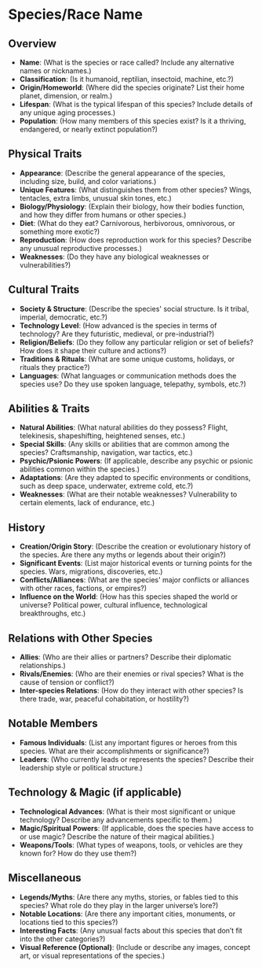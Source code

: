 # Species/Race Name

## Overview
- **Name**: (What is the species or race called? Include any alternative names or nicknames.)
- **Classification**: (Is it humanoid, reptilian, insectoid, machine, etc.?)
- **Origin/Homeworld**: (Where did the species originate? List their home planet, dimension, or realm.)
- **Lifespan**: (What is the typical lifespan of this species? Include details of any unique aging processes.)
- **Population**: (How many members of this species exist? Is it a thriving, endangered, or nearly extinct population?)

## Physical Traits
- **Appearance**: (Describe the general appearance of the species, including size, build, and color variations.)
- **Unique Features**: (What distinguishes them from other species? Wings, tentacles, extra limbs, unusual skin tones, etc.)
- **Biology/Physiology**: (Explain their biology, how their bodies function, and how they differ from humans or other species.)
- **Diet**: (What do they eat? Carnivorous, herbivorous, omnivorous, or something more exotic?)
- **Reproduction**: (How does reproduction work for this species? Describe any unusual reproductive processes.)
- **Weaknesses**: (Do they have any biological weaknesses or vulnerabilities?)

## Cultural Traits
- **Society & Structure**: (Describe the species' social structure. Is it tribal, imperial, democratic, etc.?)
- **Technology Level**: (How advanced is the species in terms of technology? Are they futuristic, medieval, or pre-industrial?)
- **Religion/Beliefs**: (Do they follow any particular religion or set of beliefs? How does it shape their culture and actions?)
- **Traditions & Rituals**: (What are some unique customs, holidays, or rituals they practice?)
- **Languages**: (What languages or communication methods does the species use? Do they use spoken language, telepathy, symbols, etc.?)

## Abilities & Traits
- **Natural Abilities**: (What natural abilities do they possess? Flight, telekinesis, shapeshifting, heightened senses, etc.)
- **Special Skills**: (Any skills or abilities that are common among the species? Craftsmanship, navigation, war tactics, etc.)
- **Psychic/Psionic Powers**: (If applicable, describe any psychic or psionic abilities common within the species.)
- **Adaptations**: (Are they adapted to specific environments or conditions, such as deep space, underwater, extreme cold, etc.?)
- **Weaknesses**: (What are their notable weaknesses? Vulnerability to certain elements, lack of endurance, etc.)

## History
- **Creation/Origin Story**: (Describe the creation or evolutionary history of the species. Are there any myths or legends about their origin?)
- **Significant Events**: (List major historical events or turning points for the species. Wars, migrations, discoveries, etc.)
- **Conflicts/Alliances**: (What are the species' major conflicts or alliances with other races, factions, or empires?)
- **Influence on the World**: (How has this species shaped the world or universe? Political power, cultural influence, technological breakthroughs, etc.)

## Relations with Other Species
- **Allies**: (Who are their allies or partners? Describe their diplomatic relationships.)
- **Rivals/Enemies**: (Who are their enemies or rival species? What is the cause of tension or conflict?)
- **Inter-species Relations**: (How do they interact with other species? Is there trade, war, peaceful cohabitation, or hostility?)

## Notable Members
- **Famous Individuals**: (List any important figures or heroes from this species. What are their accomplishments or significance?)
- **Leaders**: (Who currently leads or represents the species? Describe their leadership style or political structure.)

## Technology & Magic (if applicable)
- **Technological Advances**: (What is their most significant or unique technology? Describe any advancements specific to them.)
- **Magic/Spiritual Powers**: (If applicable, does the species have access to or use magic? Describe the nature of their magical abilities.)
- **Weapons/Tools**: (What types of weapons, tools, or vehicles are they known for? How do they use them?)

## Miscellaneous
- **Legends/Myths**: (Are there any myths, stories, or fables tied to this species? What role do they play in the larger universe’s lore?)
- **Notable Locations**: (Are there any important cities, monuments, or locations tied to this species?)
- **Interesting Facts**: (Any unusual facts about this species that don’t fit into the other categories?)
- **Visual Reference (Optional)**: (Include or describe any images, concept art, or visual representations of the species.)

